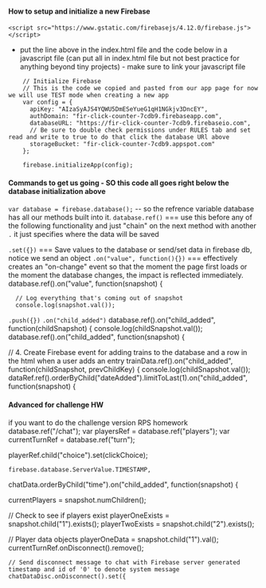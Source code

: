 #### How to setup and initialize a new Firebase
`<script src="https://www.gstatic.com/firebasejs/4.12.0/firebase.js"></script>` 
* put the line above in the index.html file and the code below in a javascript file (can put all in index.html file but not best practice for anything beyond tiny projects) - make sure to link your javascript file


```
    // Initialize Firebase
    // This is the code we copied and pasted from our app page for now we will use TEST mode when creating a new app
    var config = {
      apiKey: "AIzaSyAJS4YQWU5DmESeYueG1qH1NGkjv3DncEY",
      authDomain: "fir-click-counter-7cdb9.firebaseapp.com",
      databaseURL: "https://fir-click-counter-7cdb9.firebaseio.com",
      // Be sure to double check permissions under RULES tab and set read and write to true to do that click the database URl above
      storageBucket: "fir-click-counter-7cdb9.appspot.com"
    };

    firebase.initializeApp(config);
``` 
#### Commands to get us going - SO this code all goes right below the database initialization above

`var database = firebase.database();` -- so the refrence variable database has all our methods built into it.
`database.ref()` === use this before any of the following functionality and just "chain" on the next method with another `.` it just specifies where the data will be saved

`.set({})` === Save values to the database or send/set data in firebase db, notice we send an object 
`.on("value", function(){})` === effectively creates an "on-change" event so that the moment the page first loads or the moment the database changes, the impact is reflected immediately.
 database.ref().on("value", function(snapshot) {

      // Log everything that's coming out of snapshot
      console.log(snapshot.val());
`.push({})` 
`.on("child_added")`
database.ref().on("child_added", function(childSnapshot) {
  console.log(childSnapshot.val());
database.ref().on("child_added", function(snapshot) {

// 4. Create Firebase event for adding trains to the database and a row in the html when a user adds an entry
trainData.ref().on("child_added", function(childSnapshot, prevChildKey) {
  console.log(childSnapshot.val());
  dataRef.ref().orderByChild("dateAdded").limitToLast(1).on("child_added", function(snapshot) {
  
 #### Advanced for challenge HW
 if you want to do the challenge version RPS homework database.ref("/chat");
var playersRef = database.ref("players");
var currentTurnRef = database.ref("turn");
 
 playerRef.child("choice").set(clickChoice);
 
 `firebase.database.ServerValue.TIMESTAMP,`
 
 
 chatData.orderByChild("time").on("child_added", function(snapshot) {
 
 
 currentPlayers = snapshot.numChildren();

  // Check to see if players exist
  playerOneExists = snapshot.child("1").exists();
  playerTwoExists = snapshot.child("2").exists();

  // Player data objects
  playerOneData = snapshot.child("1").val();
  currentTurnRef.onDisconnect().remove();

    // Send disconnect message to chat with Firebase server generated timestamp and id of '0' to denote system message
    chatDataDisc.onDisconnect().set({
